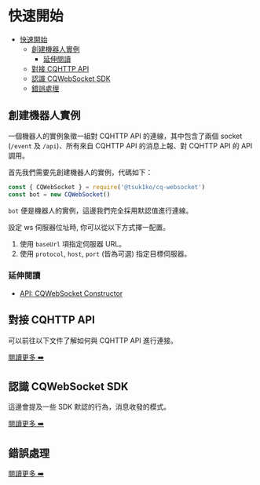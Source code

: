 # 快速開始

- [快速開始](#快速開始)
  - [創建機器人實例](#創建機器人實例)
    - [延伸閱讀](#延伸閱讀)
  - [對接 CQHTTP API](#對接-cqhttp-api)
  - [認識 CQWebSocket SDK](#認識-cqwebsocket-sdk)
  - [錯誤處理](#錯誤處理)

## 創建機器人實例

一個機器人的實例象徵一組對 CQHTTP API 的連線，其中包含了兩個 socket (`/event` 及 `/api`)、所有來自 CQHTTP API 的消息上報、對 CQHTTP API 的 API 調用。

首先我們需要先創建機器人的實例，代碼如下：

```js
const { CQWebSocket } = require('@tsuk1ko/cq-websocket')
const bot = new CQWebSocket()
```

`bot` 便是機器人的實例，這邊我們完全採用默認值進行連線。

設定 ws 伺服器位址時, 你可以從以下方式擇一配置。

  1. 使用 `baseUrl` 項指定伺服器 URL。
  2. 使用 `protocol`, `host`, `port` (皆為可選) 指定目標伺服器。

### 延伸閱讀

- [API: CQWebSocket Constructor](../api/CQWebSocket.md#constructor)

## 對接 CQHTTP API

可以前往以下文件了解如何與 CQHTTP API 進行連接。

[閱讀更多 ➡️](connection.md)

## 認識 CQWebSocket SDK

這邊會提及一些 SDK 默認的行為，消息收發的模式。

[閱讀更多 ➡️](features.md)

## 錯誤處理

[閱讀更多 ➡️](errors.md)
